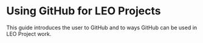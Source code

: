 # Using GitHub for LEO Projects 

This guide introduces the user to GitHub and to ways GitHub can be used in LEO Project work. 
